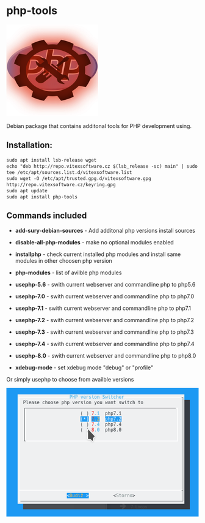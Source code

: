 php-tools
==================

![php-tools](php-tools.svg "Package Logo")

Debian package that contains additonal tools for PHP development using.

Installation:
-------------

```shell
sudo apt install lsb-release wget
echo "deb http://repo.vitexsoftware.cz $(lsb_release -sc) main" | sudo tee /etc/apt/sources.list.d/vitexsoftware.list
sudo wget -O /etc/apt/trusted.gpg.d/vitexsoftware.gpg http://repo.vitexsoftware.cz/keyring.gpg
sudo apt update
sudo apt install php-tools
```

Commands included
-----------------

 * **add-sury-debian-sources** - Add additonal php versions install sources
 * **disable-all-php-modules** - make no optional modules enabled

 * **installphp** - check current installed php modules and install same modules in other choosen php version
 * **php-modules** - list of avilble php modules

 * **usephp-5.6** - swith current webserver and commandline php to php5.6
 * **usephp-7.0** - swith current webserver and commandline php to php7.0
 * **usephp-7.1** - swith current webserver and commandline php to php7.1 
 * **usephp-7.2** - swith current webserver and commandline php to php7.2
 * **usephp-7.3** - swith current webserver and commandline php to php7.3
 * **usephp-7.4** - swith current webserver and commandline php to php7.4 
 * **usephp-8.0** - swith current webserver and commandline php to php8.0 
 * **xdebug-mode** - set xdebug mode "debug" or "profile"

Or simply usephp to choose from availble versions

![usephp](usephp.png?raw=true)

